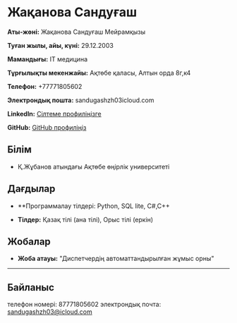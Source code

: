 # Жақанова Сандуғаш  
**Аты-жөні:** Жақанова Сандуғаш Мейрамқызы

**Туған жылы, айы, күні:** 29.12.2003

**Мамандығы:** IT медицина

**Тұрғылықты мекенжайы:** Ақтөбе қаласы, Алтын орда 8г,к4

**Телефон:** 
+77771805602

**Электрондық пошта:** sandugashzh03icloud.com

**LinkedIn:** [Сілтеме профиліңізге](https://linkedin.com/in/username)  

**GitHub:** [GitHub профиліңіз](https://github.com/username)  

## **Білім**  
- Қ.Жұбанов атындағы Ақтөбе өңірлік университетi
## **Дағдылар**  
- **Программалау тілдері: Python, SQL lite, C#,C++
  
- **Тілдер:** Қазақ тілі (ана тілі), Орыс тілі (еркін)
## **Жобалар**  
- **Жоба атауы:**
"Диспетчердің автоматтандырылған жұмыс орны"
---

## **Байланыс**  
телефон номері: 87771805602
электрондық почта: sandugashzh03@icloud.com
